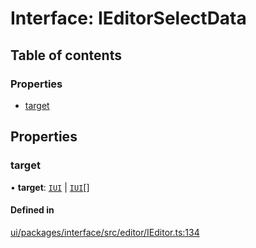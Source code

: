 # Interface: IEditorSelectData

## Table of contents

### Properties

- [target](IEditorSelectData.md#target)

## Properties

### target

• **target**: [`IUI`](IUI.md) \| [`IUI`](IUI.md)[]

#### Defined in

[ui/packages/interface/src/editor/IEditor.ts:134](https://github.com/leaferjs/leafer-ui/blob/63b7718/packages/interface/src/editor/IEditor.ts#L134)
